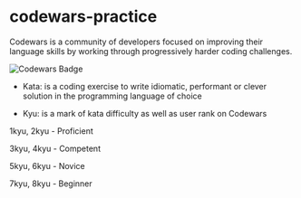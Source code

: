 # codewars-practice

Codewars is a community of developers focused on improving their language skills by working through progressively harder coding challenges. 

![Codewars Badge](https://www.codewars.com/users/krnets/badges/small)

- Kata: is a coding exercise to write idiomatic, performant or clever solution in the programming language of choice

- Kyu: is a mark of kata difficulty as well as user rank on Codewars

1kyu, 2kyu - Proficient

3kyu, 4kyu - Competent

5kyu, 6kyu - Novice

7kyu, 8kyu - Beginner 
